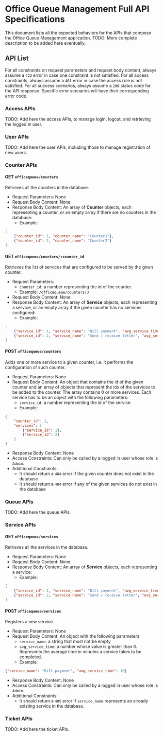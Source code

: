 # Office Queue Management Full API Specifications

This document lists all the expected behaviors for the APIs that compose the Office Queue Management application.
TODO: More complete description to be added here eventually.


## API List

For all constraints on request parameters and request body content, always assume a `422` error in case one constraint is not satisfied.
For all access constraints, always assume a `401` error in case the access rule is not satisfied.
For all success scenarios, always assume a `200` status code for the API response.
Specific error scenarios will have their corresponding error code.

### Access APIs

TODO: Add here the access APIs, to manage login, logout, and retrieving the logged in user.


### User APIs

TODO: Add here the user APIs, including those to manage registration of new users.


### Counter APIs

#### GET `officequeue/counters`

Retrieves all the counters in the database.

- Request Parameters: None
- Request Body Content: None
- Response Body Content: An array of **Counter** objects, each representing a counter, or an empty array if there are no counters in the database:
    - Example:
``` JSON
[
    {"counter_id": 1, "counter_name": "Counter1"}, 
    {"counter_id": 2, "counter_name": "Counter2"}
]
```

#### GET `officequeue/counters/:counter_id`

Retrieves the list of services that are configured to be served by the given counter.

- Request Parameters: 
    - `counter_id`: a number representing the id of the counter.
    - Example: `/officequeue/counters/3`
- Request Body Content: None
- Response Body Content: An array of **Service** objects, each representing a service, or an empty array if the given counter has no services configured:
    - Example:
``` JSON
[
    {"service_id": 1, "service_name": "Bill payment", "avg_service_time": 10},
    {"service_id": 2, "service_name": "Send / receive letter", "avg_service_time": 5}
]
```

#### POST `officequeue/counters`

Adds one or more service to a given counter, i.e. it performs the configuration of such counter.   

- Request Parameters: None
- Request Body Content: An object that contains the id of the given counter and an array of objects that represent the ids of the services to be added to the counter. The array contains 0 or more services. Each service has to be an object with the following parameters:
  - `service_id`: a number representing the id of the service.
  - Example:
``` JSON
{
    "counter_id": 1, 
    "services": [
        {"service_id": 1},
        {"service_id": 2}
    ]
}
```
- Response Body Content: None
- Access Constraints: Can only be called by a logged in user whose role is `Admin`.
- Additional Constraints:
  - It should return a `404` error if the given counter does not exist in the database
  - It should return a `404` error if any of the given services do not exist in the database


### Queue APIs

TODO: Add here the queue APIs.


### Service APIs

#### GET `officequeue/services`

Retrieves all the services in the database.

- Request Parameters: None
- Request Body Content: None
- Response Body Content: An array of **Service** objects, each representing a service:
    - Example:
``` JSON
[
    {"service_id": 1, "service_name": "Bill payment", "avg_service_time": 10},
    {"service_id": 2, "service_name": "Send / receive letter", "avg_service_time": 5}
]
```

#### POST `officequeue/services`

Registers a new service.

- Request Parameters: None
- Request Body Content: An object with the following parameters:
  - `service_name`: a string that must not be empty
  - `avg_service_time`: a number whose value is greater than 0. Represents the average time in minutes a service takes to be completed.
  - Example: 
``` JSON
{"service_name": "Bill payment", "avg_service_time": 10}
```
- Response Body Content: None
- Access Constraints: Can only be called by a logged in user whose role is `Admin`.
- Additional Constraints:
  - It should return a `409` error if `service_name` represents an already existing service in the database.


### Ticket APIs

TODO: Add here the ticket APIs.

